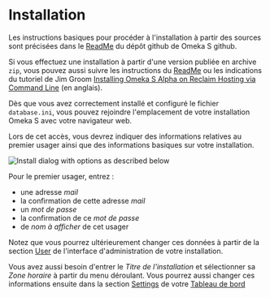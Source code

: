 # Installation

Les instructions basiques pour procéder à l'installation à partir des sources sont précisées dans le [ReadMe](https://github.com/omeka/omeka-s/blob/develop/README.md) du dépôt github de Omeka S github.

Si vous effectuez une installation à partir d'une version publiée en archive `zip`, vous pouvez aussi suivre les instructions du [ReadMe](https://github.com/omeka/omeka-s/blob/develop/README.md) ou les indications du tutoriel de Jim Groom [Installing Omeka S Alpha on Reclaim Hosting via Command Line](http://bavatuesdays.com/installing-omeka-s-alpha-on-reclaim-hosting-via-command-line/) (en anglais).

Dès que vous avez correctement installé et configuré le fichier `database.ini`, vous pouvez rejoindre l'emplacement de votre installation Omeka S avec votre navigateur web.

Lors de cet accès, vous devrez indiquer des informations relatives au premier usager ainsi que des informations basiques sur votre installation.

![Install dialog with options as described below](./files/os_install.png)

Pour le premier usager, entrez :
* une adresse *mail*
* la confirmation de cette adresse *mail*
* un *mot de passe*
* la confirmation de ce *mot de passe*
* de *nom à afficher* de cet usager

Notez que vous pourrez ultérieurement changer ces données à partir de la section [User](/user.md) de l'interface d'administration de votre installation.

Vous avez aussi besoin d'entrer le *Titre de l'installation* et sélectionner sa *Zone horaire* à partir du menu déroulant. Vous pourrez aussi changer ces informations ensuite dans la section [Settings](/settings.md) de votre [Tableau de bord](/admin-dashboard.md)
